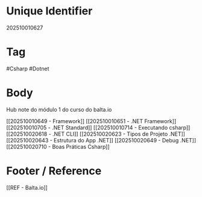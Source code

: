 # Unique Identifier
202510010627

# Tag
#Csharp #Dotnet 

# Body
Hub note do módulo 1 do curso do balta.io

[[202510010649 - Framework]]
[[202510010651 - .NET Framework]]
[[202510010705 - .NET Standard]]
[[202510010714 - Executando csharp]]
[[202510020618 - .NET CLI]]
[[202510020623 - Tipos de Projeto .NET]]
[[202510020643 - Estrutura do App .NET]]
[[202510020649 - Debug .NET]]
[[202510020710 - Boas Práticas Csharp]]

# Footer / Reference
[[REF - Balta.io]]
